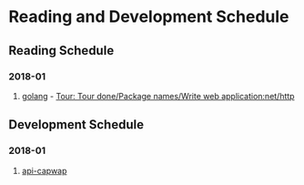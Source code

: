 # Reading and Development Schedule

## Reading Schedule

### 2018-01
1. [golang](https://golang.org/) - [Tour: Tour done/Package names/Write web application:net/http]()  


## Development Schedule

### 2018-01
1. [api-capwap](https://github.com/zqqiang/api-capwap.git)  
